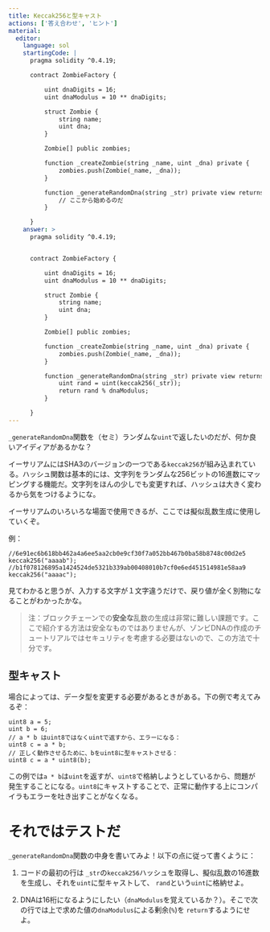 ```yaml
---
title: Keccak256と型キャスト
actions: ['答え合わせ', 'ヒント']
material:
  editor:
    language: sol
    startingCode: |
      pragma solidity ^0.4.19;

      contract ZombieFactory {

          uint dnaDigits = 16;
          uint dnaModulus = 10 ** dnaDigits;

          struct Zombie {
              string name;
              uint dna;
          }

          Zombie[] public zombies;

          function _createZombie(string _name, uint _dna) private {
              zombies.push(Zombie(_name, _dna));
          } 

          function _generateRandomDna(string _str) private view returns (uint) {
              // ここから始めるのだ
          }

      }
    answer: >
      pragma solidity ^0.4.19;


      contract ZombieFactory {

          uint dnaDigits = 16;
          uint dnaModulus = 10 ** dnaDigits;

          struct Zombie {
              string name;
              uint dna;
          }

          Zombie[] public zombies;

          function _createZombie(string _name, uint _dna) private {
              zombies.push(Zombie(_name, _dna));
          } 

          function _generateRandomDna(string _str) private view returns (uint) {
              uint rand = uint(keccak256(_str));
              return rand % dnaModulus;
          }

      }
---
```


`_generateRandomDna`関数を（セミ）ランダムな`uint`で返したいのだが、何か良いアイディアがあるかな？

イーサリアムにはSHA3のバージョンの一つである`keccak256`が組み込まれている。ハッシュ関数は基本的には、文字列をランダムな256ビットの16進数にマッピングする機能だ。文字列をほんの少しでも変更すれば、ハッシュは大きく変わるから気をつけるようにな。

イーサリアムのいろいろな場面で使用できるが、ここでは擬似乱数生成に使用していくぞ。

例：

```
//6e91ec6b618bb462a4a6ee5aa2cb0e9cf30f7a052bb467b0ba58b8748c00d2e5
keccak256("aaaab");
//b1f078126895a1424524de5321b339ab00408010b7cf0e6ed451514981e58aa9
keccak256("aaaac");
```

見てわかると思うが、入力する文字が１文字違うだけで、戻り値が全く別物になることがわかったかな。

> 注：ブロックチェーンでの**安全な**乱数の生成は非常に難しい課題です。ここで紹介する方法は安全なものではありませんが、ゾンビDNAの作成のチュートリアルではセキュリティを考慮する必要はないので、この方法で十分です。

## 型キャスト

場合によっては、データ型を変更する必要があるときがある。下の例で考えてみるぞ：

```
uint8 a = 5;
uint b = 6;
// a * b はuint8ではなくuintで返すから、エラーになる：
uint8 c = a * b; 
// 正しく動作させるために、bをuint8に型キャストさせる：
uint8 c = a * uint8(b); 
```

この例では`a * b`は`uint`を返すが、`uint8`で格納しようとしているから、問題が発生することになる。`uint8`にキャストすることで、正常に動作する上にコンパイラもエラーを吐き出すことがなくなる。

# それではテストだ

`_generateRandomDna`関数の中身を書いてみよ！以下の点に従って書くように：

1. コードの最初の行は `_str`の`keccak256`ハッシュを取得し、擬似乱数の16進数を生成し、それを`uint`に型キャストして、 `rand`という`uint`に格納せよ。

2. DNAは16桁になるようにしたい（`dnaModulus`を覚えているか？）。そこで次の行では上で求めた値の`dnaModulus`による剰余(`%`)を `return`するようにせよ。
